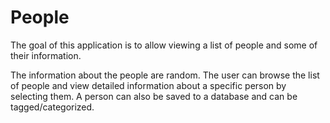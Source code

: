 # People

The goal of this application is to allow viewing a list of people and some of their information. 

The information about the people are random. The user can browse the list of people and view detailed information about a specific person by selecting them. A person can also be saved to a database and can be tagged/categorized. 